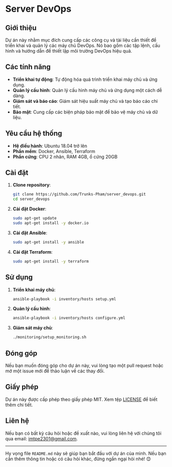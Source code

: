 # Server DevOps

## Giới thiệu
Dự án này nhằm mục đích cung cấp các công cụ và tài liệu cần thiết để triển khai và quản lý các máy chủ DevOps. Nó bao gồm các tập lệnh, cấu hình và hướng dẫn để thiết lập môi trường DevOps hiệu quả.

## Các tính năng
- **Triển khai tự động**: Tự động hóa quá trình triển khai máy chủ và ứng dụng.
- **Quản lý cấu hình**: Quản lý cấu hình máy chủ và ứng dụng một cách dễ dàng.
- **Giám sát và báo cáo**: Giám sát hiệu suất máy chủ và tạo báo cáo chi tiết.
- **Bảo mật**: Cung cấp các biện pháp bảo mật để bảo vệ máy chủ và dữ liệu.

## Yêu cầu hệ thống
- **Hệ điều hành**: Ubuntu 18.04 trở lên
- **Phần mềm**: Docker, Ansible, Terraform
- **Phần cứng**: CPU 2 nhân, RAM 4GB, ổ cứng 20GB

## Cài đặt
1. **Clone repository**:
    ```bash
    git clone https://github.com/Trunks-Pham/server_devops.git
    cd server_devops
    ```

2. **Cài đặt Docker**:
    ```bash
    sudo apt-get update
    sudo apt-get install -y docker.io
    ```

3. **Cài đặt Ansible**:
    ```bash
    sudo apt-get install -y ansible
    ```

4. **Cài đặt Terraform**:
    ```bash
    sudo apt-get install -y terraform
    ```

## Sử dụng
1. **Triển khai máy chủ**:
    ```bash
    ansible-playbook -i inventory/hosts setup.yml
    ```

2. **Quản lý cấu hình**:
    ```bash
    ansible-playbook -i inventory/hosts configure.yml
    ```

3. **Giám sát máy chủ**:
    ```bash
    ./monitoring/setup_monitoring.sh
    ```

## Đóng góp
Nếu bạn muốn đóng góp cho dự án này, vui lòng tạo một pull request hoặc mở một issue mới để thảo luận về các thay đổi.

## Giấy phép
Dự án này được cấp phép theo giấy phép MIT. Xem tệp [LICENSE](LICENSE) để biết thêm chi tiết.

## Liên hệ
Nếu bạn có bất kỳ câu hỏi hoặc đề xuất nào, vui lòng liên hệ với chúng tôi qua email: [imtpe2301@gmail.com](mailto:mtpe2301@gmail.com).

---

Hy vọng file `README.md` này sẽ giúp bạn bắt đầu với dự án của mình. Nếu bạn cần thêm thông tin hoặc có câu hỏi khác, đừng ngần ngại hỏi nhé! 😊
